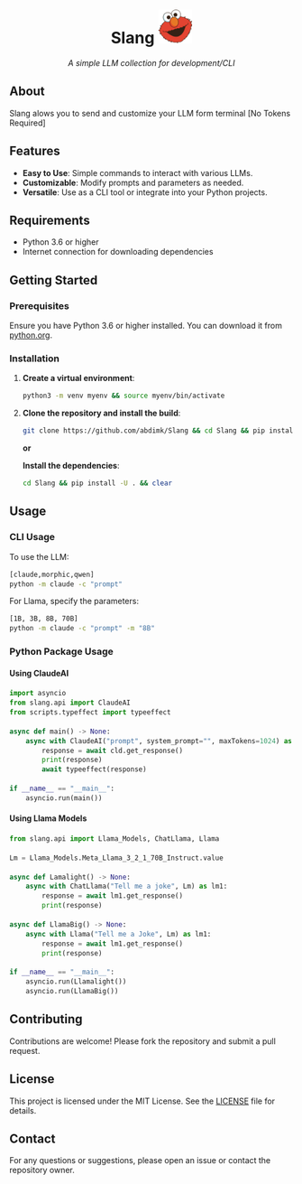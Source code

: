 
<div>
    <h1 align="center"> Slang <img src="slang/assets/elmo-logo.png" width="60px" height="60px"></h1> 
</div>

<p align="center"><em>A simple LLM collection for development/CLI</em></p>
<!-- <p align="center"> </p> -->

## About
<p>Slang alows you to send and customize your LLM form terminal [No Tokens Required]</p>


## Features

- **Easy to Use**: Simple commands to interact with various LLMs.
- **Customizable**: Modify prompts and parameters as needed.
- **Versatile**: Use as a CLI tool or integrate into your Python projects.

## Requirements

- Python 3.6 or higher
- Internet connection for downloading dependencies

## Getting Started

### Prerequisites

Ensure you have Python 3.6 or higher installed. You can download it from [python.org](https://www.python.org/).

### Installation

1. **Create a virtual environment**:
    ```bash
    python3 -m venv myenv && source myenv/bin/activate
    ```

2. **Clone the repository and install the build**:
    ```bash
    git clone https://github.com/abdimk/Slang && cd Slang && pip install dist/slang-1.0.3-py3-none-any.whl 
    ```

    **or**

    **Install the dependencies**:
    ```bash
    cd Slang && pip install -U . && clear
    ```

## Usage

### CLI Usage

To use the LLM:
```bash
[claude,morphic,qwen]
python -m claude -c "prompt"
```

For Llama, specify the parameters:
```bash
[1B, 3B, 8B, 70B]
python -m claude -c "prompt" -m "8B"
```

### Python Package Usage

#### Using ClaudeAI

```python
import asyncio
from slang.api import ClaudeAI
from scripts.typeffect import typeeffect

async def main() -> None:
    async with ClaudeAI("prompt", system_prompt="", maxTokens=1024) as cld:
        response = await cld.get_response()
        print(response)
        await typeeffect(response)

if __name__ == "__main__":
    asyncio.run(main())
```

#### Using Llama Models

```python
from slang.api import Llama_Models, ChatLlama, Llama

Lm = Llama_Models.Meta_Llama_3_2_1_70B_Instruct.value

async def Lamalight() -> None:
    async with ChatLlama("Tell me a joke", Lm) as lm1:
        response = await lm1.get_response()
        print(response)

async def LlamaBig() -> None:
    async with Llama("Tell me a Joke", Lm) as lm1:
        response = await lm1.get_response()
        print(response)

if __name__ == "__main__":
    asyncio.run(Llamalight())
    asyncio.run(LlamaBig())
```

## Contributing

Contributions are welcome! Please fork the repository and submit a pull request.

## License

This project is licensed under the MIT License. See the [LICENSE](LICENSE) file for details.

## Contact

For any questions or suggestions, please open an issue or contact the repository owner.
